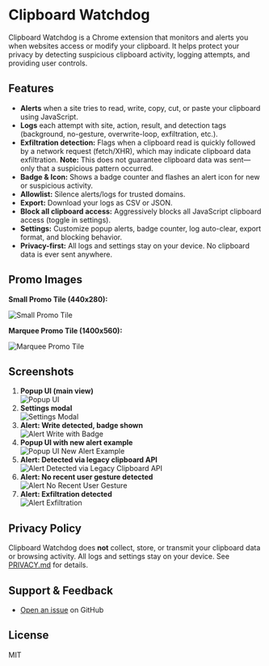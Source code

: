 # Clipboard Watchdog

Clipboard Watchdog is a Chrome extension that monitors and alerts you when websites access or modify your clipboard. It helps protect your privacy by detecting suspicious clipboard activity, logging attempts, and providing user controls.

## Features
- **Alerts** when a site tries to read, write, copy, cut, or paste your clipboard using JavaScript.
- **Logs** each attempt with site, action, result, and detection tags (background, no-gesture, overwrite-loop, exfiltration, etc.).
- **Exfiltration detection:** Flags when a clipboard read is quickly followed by a network request (fetch/XHR), which may indicate clipboard data exfiltration. **Note:** This does not guarantee clipboard data was sent—only that a suspicious pattern occurred.
- **Badge & Icon:** Shows a badge counter and flashes an alert icon for new or suspicious activity.
- **Allowlist:** Silence alerts/logs for trusted domains.
- **Export:** Download your logs as CSV or JSON.
- **Block all clipboard access:** Aggressively blocks all JavaScript clipboard access (toggle in settings).
- **Settings:** Customize popup alerts, badge counter, log auto-clear, export format, and blocking behavior.
- **Privacy-first:** All logs and settings stay on your device. No clipboard data is ever sent anywhere.

## Promo Images

**Small Promo Tile (440x280):**

![Small Promo Tile](screenshots/small_promo_tile.png)

**Marquee Promo Tile (1400x560):**

![Marquee Promo Tile](screenshots/CWD_promo-marquee.png)

## Screenshots
1. **Popup UI (main view)**  
   ![Popup UI](screenshots/1_popupUI.png)
2. **Settings modal**  
   ![Settings Modal](screenshots/2_popupUI_settings.png)
3. **Alert: Write detected, badge shown**  
   ![Alert Write with Badge](screenshots/3_alert_write_with_badge.png)
4. **Popup UI with new alert example**  
   ![Popup UI New Alert Example](screenshots/4_popupUI_newalert_example.png)
5. **Alert: Detected via legacy clipboard API**  
   ![Alert Detected via Legacy Clipboard API](screenshots/5_alert_detected-via-legacy-clipboard-API.png)
6. **Alert: No recent user gesture detected**  
   ![Alert No Recent User Gesture](screenshots/6_alert_no-recent-user-gesture.png)
7. **Alert: Exfiltration detected**  
   ![Alert Exfiltration](screenshots/7_alert_exfiltration.png)

## Privacy Policy
Clipboard Watchdog does **not** collect, store, or transmit your clipboard data or browsing activity. All logs and settings stay on your device. See [PRIVACY.md](./PRIVACY.md) for details.

## Support & Feedback
- [Open an issue](https://github.com/ianheil/clipboard_watchdog/issues) on GitHub

## License
MIT 